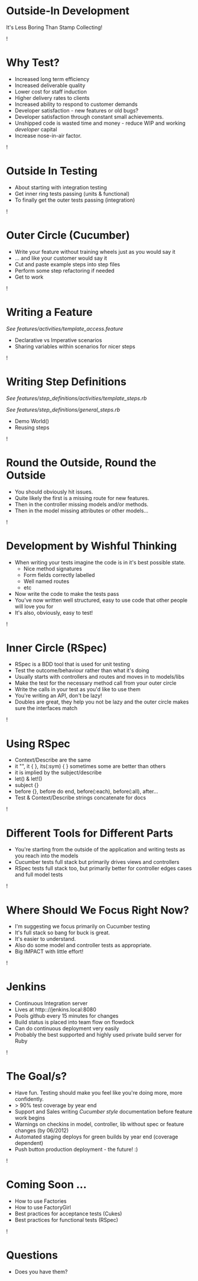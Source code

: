 # Outside-In Development

It's Less Boring Than Stamp Collecting!

!

# Why Test?

* Increased long term efficiency
* Increased deliverable quality
* Lower cost for staff induction
* Higher delivery rates to clients
* Increased ability to respond to customer demands
* Developer satisfaction - new features or old bugs?
* Developer satisfaction through constant small achievements. 
* Unshipped code is wasted time and money - reduce WIP and working *developer* capital
* Increase nose-in-air factor. 

!

# Outside In Testing

* About starting with integration testing
* Get inner ring tests passing (units & functional)
* To finally get the outer tests passing (integration)

!

# Outer Circle (Cucumber)

* Write your feature without training wheels just as you would say it
* ... and like your customer would say it
* Cut and paste example steps into step files
* Perform some step refactoring if needed
* Get to work

!

# Writing a Feature

*See features/activities/template_access.feature*

* Declarative vs Imperative scenarios
* Sharing variables within scenarios for nicer steps

!

# Writing Step Definitions

*See features/step_definitions/activities/template_steps.rb*

*See features/step_definitions/general_steps.rb*

* Demo World()
* Reusing steps

!

# Round the Outside, Round the Outside

* You should obviously hit issues.
* Quite likely the first is a missing route for new features.
* Then in the controller missing models and/or methods.
* Then in the model missing attributes or other models...

!

# Development by Wishful Thinking

* When writing your tests imagine the code is in it's best possible state. 
  * Nice method signatures
  * Form fields correctly labelled
  * Well named routes
  * etc
* Now write the code to make the tests pass
* You've now written well structured, easy to use code that other people will love you for 
* It's also, obviously, easy to test!

!

# Inner Circle (RSpec)

* RSpec is a BDD tool that is used for unit testing
* Test the outcome/behaviour rather than what it's doing
* Usually starts with controllers and routes and moves in to models/libs
* Make the test for the necessary method call from your outer circle
* Write the calls in your test as you'd like to use them
* You're writing an API, don't be lazy!
* Doubles are great, they help you not be lazy and the outer circle makes sure the interfaces match

!

# Using RSpec

* Context/Describe are the same
* it "", it { }, its(:sym) { } sometimes some are better than others
* it is implied by the subject/describe
* let() & let!()
* subject {}
* before {}, before do end, before(:each), before(:all), after...
* Test & Context/Describe strings concatenate for docs

!

# Different Tools for Different Parts

* You're starting from the outside of the application and writing tests as you reach into the models
* Cucumber tests full stack but primarily drives views and controllers
* RSpec tests full stack too, but primarily better for controller edges cases and full model tests

!

# Where Should We Focus Right Now?

* I'm suggesting we focus primarily on Cucumber testing
* It's full stack so bang for buck is great. 
* It's easier to understand.
* Also do some model and controller tests as appropriate.
* Big IMPACT with little effort!

!

# Jenkins

* Continuous Integration server
* Lives at http:://jenkins.local:8080
* Pools github every 15 minutes for changes
* Build status is placed into team flow on flowdock
* Can do continuous deployment very easily
* Probably the best supported and highly used private build server for Ruby

!

# The Goal/s?

* Have fun. Testing should make you feel like you're doing more, more confidently.
* \> 90% test coverage by year end
* Support and Sales writing *Cucumber style* documentation before feature work begins
* Warnings on checkins in model, controller, lib without spec or feature changes (by 06/2012)
* Automated staging deploys for green builds by year end (coverage dependent)
* Push button production deployment - the future! :)

!

# Coming Soon ...

* How to use Factories
* How to use FactoryGirl
* Best practices for acceptance tests (Cukes)
* Best practices for functional tests (RSpec)

!

Questions
===
* Does you have them?
